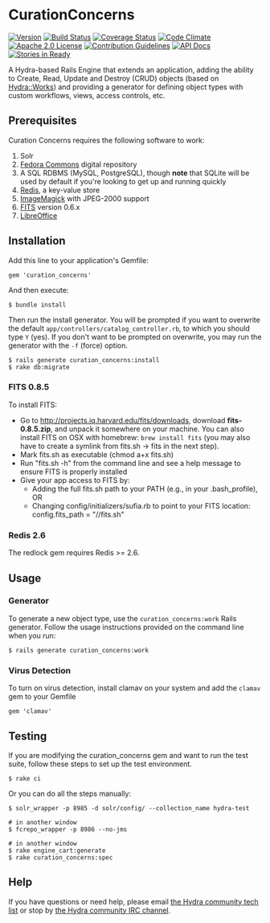 # CurationConcerns

[![Version](https://badge.fury.io/rb/curation_concerns.png)](http://badge.fury.io/rb/curation_concerns)
[![Build Status](https://travis-ci.org/projecthydra-labs/curation_concerns.svg?branch=master)](https://travis-ci.org/projecthydra-labs/curation_concerns)
[![Coverage Status](https://coveralls.io/repos/projecthydra-labs/curation_concerns/badge.svg?branch=master)](https://coveralls.io/r/projecthydra-labs/curation_concerns?branch=master)
[![Code Climate](https://codeclimate.com/github/projecthydra-labs/curation_concerns/badges/gpa.svg)](https://codeclimate.com/github/projecthydra-labs/curation_concerns)
[![Apache 2.0 License](http://img.shields.io/badge/APACHE2-license-blue.svg)](./LICENSE.txt)
[![Contribution Guidelines](http://img.shields.io/badge/CONTRIBUTING-Guidelines-blue.svg)](./CONTRIBUTING.md)
[![API Docs](http://img.shields.io/badge/API-docs-blue.svg)](http://rubydoc.info/gems/curation_concerns)
[![Stories in Ready](https://badge.waffle.io/projecthydra-labs/sufia-core.png?source=projecthydra-labs%2Fcuration_concerns&label=ready&title=Ready)](https://waffle.io/projecthydra-labs/sufia-core?source=projecthydra-labs%2Fcuration_concerns)

A Hydra-based Rails Engine that extends an application, adding the ability to Create, Read, Update and Destroy (CRUD) objects (based on [Hydra::Works](http://github.com/projecthydra-labs/hydra-works)) and providing a generator for defining object types with custom workflows, views, access controls, etc.

## Prerequisites

Curation Concerns requires the following software to work:

1. Solr
1. [Fedora Commons](http://www.fedora-commons.org/) digital repository
1. A SQL RDBMS (MySQL, PostgreSQL), though **note** that SQLite will be used by default if you're looking to get up and running quickly
1. [Redis](http://redis.io/), a key-value store
1. [ImageMagick](http://www.imagemagick.org/) with JPEG-2000 support
1. [FITS](#characterization) version 0.6.x
1. [LibreOffice](#derivatives)

## Installation

Add this line to your application's Gemfile:

    gem 'curation_concerns'

And then execute:

    $ bundle install

Then run the install generator.  You will be prompted if you want to overwrite the default `app/controllers/catalog_controller.rb`, to which you should type `Y` (yes). If you don't want to be prompted on overwrite, you may run the generator with the `-f` (force) option.

    $ rails generate curation_concerns:install
    $ rake db:migrate

### FITS 0.8.5

To install FITS:
 * Go to http://projects.iq.harvard.edu/fits/downloads, download __fits-0.8.5.zip__, and unpack it somewhere on your machine. You can also install FITS on OSX with homebrew: `brew install fits` (you may also have to create a symlink from fits.sh -> fits in the next step).
 * Mark fits.sh as executable (chmod a+x fits.sh)
 * Run "fits.sh -h" from the command line and see a help message to ensure FITS is properly installed
 * Give your app access to FITS by:
     * Adding the full fits.sh path to your PATH (e.g., in your .bash_profile), OR
     * Changing config/initializers/sufia.rb to point to your FITS location: config.fits_path = "/<your full path>/fits.sh"

### Redis 2.6

The redlock gem requires Redis >= 2.6.

## Usage

### Generator

To generate a new object type, use the `curation_concerns:work` Rails generator.  Follow the usage instructions provided on the command line when you run:

    $ rails generate curation_concerns:work

### Virus Detection

To turn on virus detection, install clamav on your system and add the `clamav` gem to your Gemfile

    gem 'clamav'

## Testing

If you are modifying the curation_concerns gem and want to run the test suite, follow these steps to set up the test environment.

    $ rake ci
    
Or you can do all the steps manually:

    $ solr_wrapper -p 8985 -d solr/config/ --collection_name hydra-test
    
    # in another window
    $ fcrepo_wrapper -p 8986 --no-jms
    
    # in another window
    $ rake engine_cart:generate
    $ rake curation_concerns:spec

## Help

If you have questions or need help, please email [the Hydra community tech list](mailto:hydra-tech@googlegroups.com) or stop by [the Hydra community IRC channel](irc://irc.freenode.net/projecthydra).

